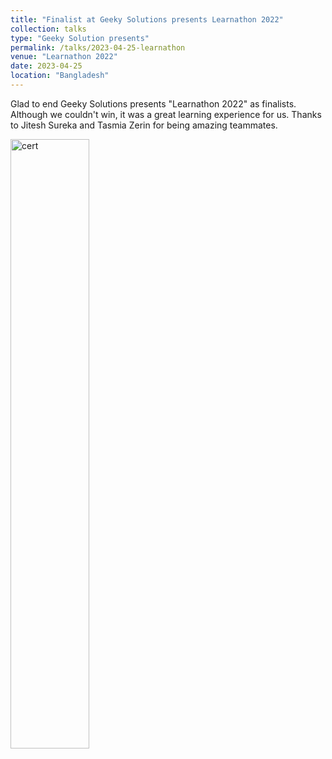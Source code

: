 ```yaml
---
title: "Finalist at Geeky Solutions presents Learnathon 2022"
collection: talks
type: "Geeky Solution presents"
permalink: /talks/2023-04-25-learnathon
venue: "Learnathon 2022"
date: 2023-04-25
location: "Bangladesh"
---
```


Glad to end Geeky Solutions presents "Learnathon 2022" as finalists. Although we couldn't win, it was a great learning experience for us. Thanks to Jitesh Sureka and Tasmia Zerin for being amazing teammates.

<img src="https://saleheenshafiq9.github.io/images/learnathon.jpg" alt="cert" style="width: 50%;">
